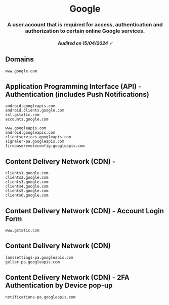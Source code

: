 <h1 align="center">Google</h1>
<h3 align="center">A user account that is required for access, authentication and authorization to certain online Google services.</h3>
<h5 align="center">Audited on 15/04/2024 🗸</h5>

## Domains

```
www.google.com
```

## Application Programming Interface (API) - Authentication (includes Push Notifications)

```
android.googleapis.com
android.clients.google.com
ssl.gstatic.com
accounts.google.com
```

```
www.googleapis.com
android.googleapis.com
clientservices.googleapis.com
signaler-pa.googleapis.com
firebaseremoteconfig.googleapis.com
```

## Content Delivery Network (CDN) -

```
clients1.google.com
clients2.google.com
clients3.google.com
clients4.google.com
clients5.google.com
clients6.google.com
```

## Content Delivery Network (CDN) - Account Login Form

```
www.gstatic.com
```

## Content Delivery Network (CDN)

```
lamssettings-pa.googleapis.com
geller-pa.googleapis.com
```

## Content Delivery Network (CDN) - 2FA Authentication by Device pop-up

```
notifications-pa.googleapis.com
```
